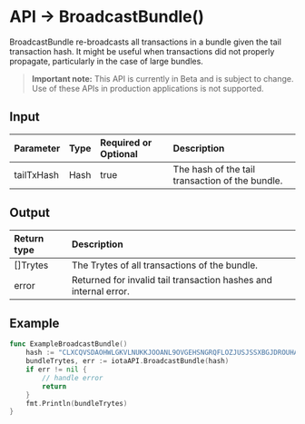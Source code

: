 # API -> BroadcastBundle()
BroadcastBundle re-broadcasts all transactions in a bundle given the tail transaction hash. It might be useful when transactions did not properly propagate, particularly in the case of large bundles.
> **Important note:** This API is currently in Beta and is subject to change. Use of these APIs in production applications is not supported.


## Input

| Parameter       | Type | Required or Optional | Description |
|:---------------|:--------|:--------| :--------|
| tailTxHash | Hash | true | The hash of the tail transaction of the bundle.  |




## Output

| Return type     | Description |
|:---------------|:--------|
| []Trytes | The Trytes of all transactions of the bundle. |
| error | Returned for invalid tail transaction hashes and internal error. |




## Example

```go
func ExampleBroadcastBundle() 
	hash := "CLXCQVSDAOHWLGKVLNUKKJOOANL9OVGEHSNGRQFLOZJUSJSSXBGJDROUHALTSNUPMTSAVFF9IQEEA9999"
	bundleTrytes, err := iotaAPI.BroadcastBundle(hash)
	if err != nil {
		// handle error
		return
	}
	fmt.Println(bundleTrytes)
}

```
